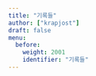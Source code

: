 ```yaml
---
title: "기록들"
author: ["krapjost"]
draft: false
menu:
  before:
    weight: 2001
    identifier: "기록들"
---
```

